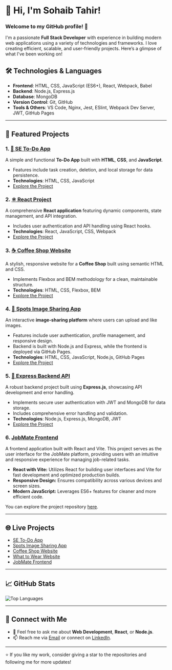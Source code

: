# 👋 Hi, I'm Sohaib Tahir!

### Welcome to my GitHub profile! 🌟

I'm a passionate **Full Stack Developer** with experience in building modern web applications using a variety of technologies and frameworks. I love creating efficient, scalable, and user-friendly projects. Here’s a glimpse of what I’ve been working on!

## 🛠️ Technologies & Languages

- **Frontend**: HTML, CSS, JavaScript (ES6+), React, Webpack, Babel
- **Backend**: Node.js, Express.js
- **Database**: MongoDB
- **Version Control**: Git, GitHub
- **Tools & Others**: VS Code, Nginx, Jest, ESlint, Webpack Dev Server, JWT, GitHub Pages

---

## 📂 Featured Projects

### 1. [📝 SE To-Do App](https://github.com/sohaibtahir00/se-to-do)

A simple and functional **To-Do App** built with **HTML**, **CSS**, and **JavaScript**.

- Features include task creation, deletion, and local storage for data persistence.
- **Technologies**: HTML, CSS, JavaScript
- [Explore the Project](https://github.com/sohaibtahir00/se-to-do)

### 2. [⚛️ React Project](https://github.com/sohaibtahir00/se_project_react)

A comprehensive **React application** featuring dynamic components, state management, and API integration.

- Includes user authentication and API handling using React hooks.
- **Technologies**: React, JavaScript, CSS, Webpack
- [Explore the Project](https://github.com/sohaibtahir00/se_project_react)

### 3. [☕ Coffee Shop Website](https://github.com/sohaibtahir00/se_project_coffeeshop)

A stylish, responsive website for a **Coffee Shop** built using semantic HTML and CSS.

- Implements Flexbox and BEM methodology for a clean, maintainable structure.
- **Technologies**: HTML, CSS, Flexbox, BEM
- [Explore the Project](https://github.com/sohaibtahir00/se_project_coffeeshop)

### 4. [📸 Spots Image Sharing App](https://github.com/sohaibtahir00/se_project_spots)

An interactive **image-sharing platform** where users can upload and like images.

- Features include user authentication, profile management, and responsive design.
- Backend is built with Node.js and Express, while the frontend is deployed via GitHub Pages.
- **Technologies**: HTML, CSS, JavaScript, Node.js, GitHub Pages
- [Explore the Project](https://github.com/sohaibtahir00/se_project_spots)

### 5. [🚀 Express Backend API](https://github.com/sohaibtahir00/se_project_express)

A robust backend project built using **Express.js**, showcasing API development and error handling.

- Implements secure user authentication with JWT and MongoDB for data storage.
- Includes comprehensive error handling and validation.
- **Technologies**: Node.js, Express.js, MongoDB, JWT
- [Explore the Project](https://github.com/sohaibtahir00/se_project_express)

### 6. [JobMate Frontend](https://github.com/sohaibtahir00/project-jobmate-frontend)

A frontend application built with React and Vite. This project serves as the user interface for the JobMate platform, providing users with an intuitive and responsive experience for managing job-related tasks.

- **React with Vite:** Utilizes React for building user interfaces and Vite for fast development and optimized production builds.
- **Responsive Design:** Ensures compatibility across various devices and screen sizes.
- **Modern JavaScript:** Leverages ES6+ features for cleaner and more efficient code.

You can explore the project repository [here](https://github.com/sohaibtahir00/project-jobmate-frontend).

---

## 🌐 Live Projects

- [SE To-Do App](https://sohaibtahir00.github.io/se-to-do/)
- [Spots Image Sharing App](https://sohaibtahir00.github.io/se_project_spots/)
- [Coffee Shop Website](https://sohaibtahir00.github.io/se_project_coffeeshop/)
- [What to Wear Website](https://wt-wr.dob.jp/)
- [JobMate Frontend](https://sohaibtahir00.github.io/project-jobmate-frontend/)

---

## 📈 GitHub Stats

![Top Languages](https://github-readme-stats.vercel.app/api/top-langs/?username=sohaibtahir00&layout=compact)

---

## 🤝 Connect with Me

- 💬 Feel free to ask me about **Web Development**, **React**, or **Node.js**.
- 📫 Reach me via [Email](mailto:sohaibtahir90@gmail.com) or connect on [LinkedIn](https://www.linkedin.com/in/stahir-dev).

---

⭐️ If you like my work, consider giving a star to the repositories and following me for more updates!
